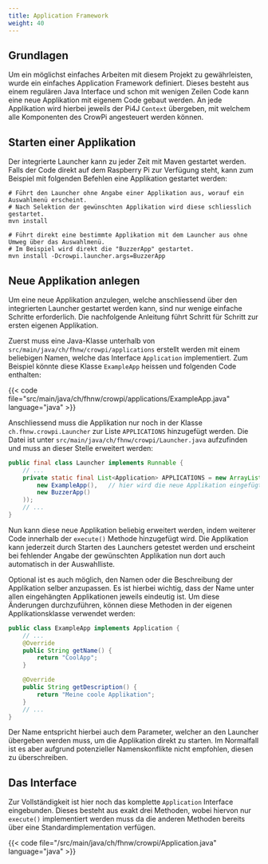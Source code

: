 ```yaml
---
title: Application Framework
weight: 40
---
```


## Grundlagen
Um ein möglichst einfaches Arbeiten mit diesem Projekt zu gewährleisten, wurde ein einfaches Application Framework definiert. Dieses 
besteht aus einem regulären Java Interface und schon mit wenigen Zeilen Code kann eine neue Applikation mit eigenem Code gebaut werden. 
An jede Applikation wird hierbei jeweils der Pi4J `Context` übergeben, mit welchem alle Komponenten des CrowPi angesteuert werden können.

## Starten einer Applikation
Der integrierte Launcher kann zu jeder Zeit mit Maven gestartet werden. Falls der Code direkt auf dem Raspberry Pi zur Verfügung steht, 
kann zum Beispiel mit folgenden Befehlen eine Applikation gestartet werden:

```shell
# Führt den Launcher ohne Angabe einer Applikation aus, worauf ein Auswahlmenü erscheint.
# Nach Selektion der gewünschten Applikation wird diese schliesslich gestartet.
mvn install

# Führt direkt eine bestimmte Applikation mit dem Launcher aus ohne Umweg über das Auswahlmenü.
# Im Beispiel wird direkt die "BuzzerApp" gestartet.
mvn install -Dcrowpi.launcher.args=BuzzerApp
```

## Neue Applikation anlegen
Um eine neue Applikation anzulegen, welche anschliessend über den integrierten Launcher gestartet werden kann, sind nur wenige einfache 
Schritte erforderlich. Die nachfolgende Anleitung führt Schritt für Schritt zur ersten eigenen Applikation.

Zuerst muss eine Java-Klasse unterhalb von `src/main/java/ch/fhnw/crowpi/applications` erstellt werden mit einem beliebigen Namen, 
welche das Interface `Application` implementiert. Zum Beispiel könnte diese Klasse `ExampleApp` heissen und folgenden Code enthalten:

{{< code file="src/main/java/ch/fhnw/crowpi/applications/ExampleApp.java" language="java" >}}

Anschliessend muss die Applikation nur noch in der Klasse `ch.fhnw.crowpi.Launcher` zur Liste `APPLICATIONS` hinzugefügt werden. Die 
Datei ist unter `src/main/java/ch/fhnw/crowpi/Launcher.java` aufzufinden und muss an dieser Stelle erweitert werden:

```java
public final class Launcher implements Runnable {
    // ...
    private static final List<Application> APPLICATIONS = new ArrayList<>(Arrays.asList(
        new ExampleApp(),   // hier wird die neue Applikation eingefügt
        new BuzzerApp()
    ));
    // ...
}
```

Nun kann diese neue Applikation beliebig erweitert werden, indem weiterer Code innerhalb der `execute()` Methode hinzugefügt wird. Die 
Applikation kann jederzeit durch Starten des Launchers getestet werden und erscheint bei fehlender Angabe der gewünschten Applikation 
nun dort auch automatisch in der Auswahlliste.

Optional ist es auch möglich, den Namen oder die Beschreibung der Applikation selber anzupassen. Es ist hierbei wichtig, dass der Name 
unter allen eingehängten Applikationen jeweils eindeutig ist. Um diese Änderungen durchzuführen, können diese Methoden in der eigenen 
Applikationsklasse verwendet werden:

```java
public class ExampleApp implements Application {
    // ...
    @Override
    public String getName() {
        return "CoolApp";
    }

    @Override
    public String getDescription() {
        return "Meine coole Applikation";
    }
    // ...
}
```

Der Name entspricht hierbei auch dem Parameter, welcher an den Launcher übergeben werden muss, um die Applikation direkt zu starten. Im 
Normalfall ist es aber aufgrund potenzieller Namenskonflikte nicht empfohlen, diesen zu überschreiben.

## Das Interface
Zur Vollständigkeit ist hier noch das komplette `Application` Interface eingebunden. Dieses besteht aus exakt drei Methoden, wobei 
hiervon nur `execute()` implementiert werden muss da die anderen Methoden bereits über eine Standardimplementation verfügen.

{{< code file="/src/main/java/ch/fhnw/crowpi/Application.java" language="java" >}}
